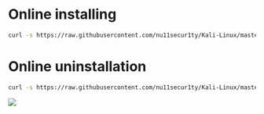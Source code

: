 # Online installing

```bash
curl -s https://raw.githubusercontent.com/nu11secur1ty/Kali-Linux/master/logo/logo.sh | bash
```
# Online uninstallation
```bash
curl -s https://raw.githubusercontent.com/nu11secur1ty/Kali-Linux/master/logo/uninstall_logo.sh | bash
```

![](https://github.com/nu11secur1ty/Kali-Linux/blob/master/logo/screen/logo.png)

